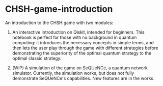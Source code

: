 # CHSH-game-introduction
An introduction to the CHSH game with two modules:

1. An interactive introduction on Qiskit, intended for beginners. This notebook is perfect for those with no background in quantum computing: it introduces the necessary concepts in simple terms, and then lets the user play through the game with different strategies before demonstrating the superiority of the optimal quantum strategy to the optimal classic strategy.

2. (WIP) A simulation of the game on SeQUeNCe, a quantum network simulator. Currently, the simulation works, but does not fully demonstrate SeQUeNCe's capabilities. New features are in the works.
